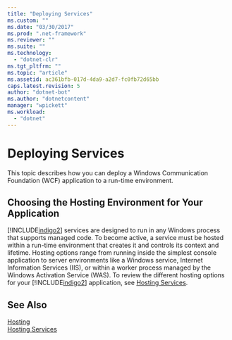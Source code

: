 ```yaml
---
title: "Deploying Services"
ms.custom: ""
ms.date: "03/30/2017"
ms.prod: ".net-framework"
ms.reviewer: ""
ms.suite: ""
ms.technology: 
  - "dotnet-clr"
ms.tgt_pltfrm: ""
ms.topic: "article"
ms.assetid: ac361bfb-017d-4da9-a2d7-fc0fb72d65bb
caps.latest.revision: 5
author: "dotnet-bot"
ms.author: "dotnetcontent"
manager: "wpickett"
ms.workload: 
  - "dotnet"
---
```

# Deploying Services
This topic describes how you can deploy a Windows Communication Foundation (WCF) application to a run-time environment.  
  
## Choosing the Hosting Environment for Your Application  
 [!INCLUDE[indigo2](../../../../includes/indigo2-md.md)] services are designed to run in any Windows process that supports managed code. To become active, a service must be hosted within a run-time environment that creates it and controls its context and lifetime. Hosting options range from running inside the simplest console application to server environments like a Windows service, Internet Information Services (IIS), or within a worker process managed by the Windows Activation Service (WAS). To review the different hosting options for your [!INCLUDE[indigo2](../../../../includes/indigo2-md.md)] application, see [Hosting Services](../../../../docs/framework/wcf/hosting-services.md).  
  
## See Also  
 [Hosting](../../../../docs/framework/wcf/feature-details/hosting.md)  
 [Hosting Services](../../../../docs/framework/wcf/hosting-services.md)
